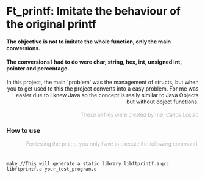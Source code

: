 # Ft_printf: Imitate the behaviour of the original printf

#### The objective is not to imitate the whole function, only the main conversions. 
#### The conversions I had to do were char, string, hex, int, unsigned int, pointer and percentage.

<div style="text-align: right"> In this project, the main 'problem' was the management of structs, but when you to get used to this the project converts into a easy problem. For me was easier due to I knew Java so the concept is really similar to Java Objects but without object functions. </div>
<br>
<div style="text-align:right;font-weight:1"> These all files were created by me, Carlos Lostao </div>

### How to use

<div style="text-align:right;font-weight:1">For testing the project you only have to execute the following command:</div>
<br>
<br>
<code>make //This will generate a static library libftprintf.a</code>
<code>gcc libftprintf.a your_test_program.c</code>
